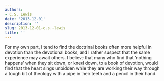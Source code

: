 ```yaml
---
authors:
- C.S. Lewis
date: '2013-12-01'
description: ''
slug: 2013-12-01-c.s.-lewis
title: ''
---
```

For my own part, I tend to find the doctrinal books often more helpful in devotion than the devotional books, and I rather suspect that the same experience may await others. I believe that many who find that ‘nothing happens’ when they sit down, or kneel down, to a book of devotion, would find that the heart sings unbidden while they are working their way through a tough bit of theology with a pipe in their teeth and a pencil in their hand.




